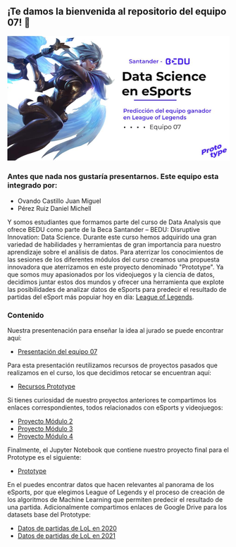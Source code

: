 ## ¡Te damos la bienvenida al repositorio del equipo 07! 👋

<p align="center">
<img src="https://raw.githubusercontent.com/JMCastle98/Data_Science_BEDU_Prototype/main/Data/Portada.jpg">
</p>

### Antes que nada nos gustaría presentarnos. Este equipo esta integrado por:

- Ovando Castillo Juan Miguel
- Pérez Ruiz Daniel Michell


Y somos estudiantes que formamos parte del curso de Data Analysis que ofrece BEDU como parte de la Beca Santander – BEDU: Disruptive Innovation: Data Science. Durante este curso hemos adquirido una gran variedad de habilidades y herramientas de gran importancia para nuestro aprendizaje sobre el análisis de datos. Para aterrizar los conocimientos de las sesiones de los diferentes módulos del curso creamos una propuesta innovadora que aterrizamos en este proyecto denominado "Prototype". Ya que somos muy apasionados por los videojuegos y la ciencia de datos, decidimos juntar estos dos mundos y ofrecer una herramienta que explote las posibilidades de analizar datos de eSports para predecir el resultado de partidas del  eSport más popuiar hoy en día: [League of Legends](https://lan.leagueoflegends.com/es-mx/).

### Contenido

Nuestra presentenación para enseñar la idea al jurado se puede encontrar aquí:

 - [Presentación del equipo 07](https://docs.google.com/presentation/d/1Nv-PUPfgutC8NV16aSyXqAjqYqPC84GeBJSzPBlMWK4/edit?usp=sharing) 

Para esta presentación reutilizamos recursos de proyectos pasados que realizamos en el curso, los que decidimos retocar se encuentran aquí:
 - [Recursos Prototype ](Recursos_prototype/Gráficas_expo.ipynb) 

Si tienes curiosidad de nuestro proyectos anteriores te compartimos los enlaces correspondientes, todos relacionados con eSports y videojuegos:
 - [Proyecto Módulo 2](https://github.com/LKXoro/BEDU-Rstudio-postworks/tree/main/) 
 - [Proyecto Módulo 3](https://github.com/JMCastle98/M3_Procesamiento_de_datos) 
 - [Proyecto Módulo 4](https://github.com/JMCastle98/M4_Analisis_de_Datos_con_Python)

Finalmente, el Jupyter Notebook que contiene nuestro proyecto final para el Prototype es el siguiente:
 - [Prototype](Prototype_Equipo_07/Proyecto_Prediccion_LoL_M5.ipynb)

En el puedes encontrar datos que hacen relevantes al panorama de los eSports, por que elegimos League of Legends y el proceso de creación de los algoritmos de Machine Learning que permiten predecir el resultado de una partida. Adicionalmente compartimos enlaces de Google Drive para los datasets base del Prototype:
- [Datos de partidas de LoL en 2020](https://drive.google.com/file/d/1P41eRE2j_CDkGRMr_IigfztnXs699kvo/view?usp=sharing)
- [Datos de partidas de LoL en 2021](https://drive.google.com/file/d/1Vw31tCkZkAlg2dK9-6FYj2H5HFyLZYOo/view?usp=sharing)
